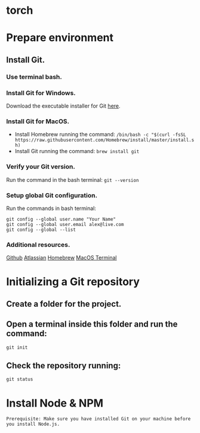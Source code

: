 # torch

# Prepare environment
## Install Git.
### Use terminal bash.
### Install Git for Windows.
Download the executable installer for Git [here](https://git-scm.com/download/win).
### Install Git for MacOS.
- Install Homebrew running the command:
```/bin/bash -c "$(curl -fsSL https://raw.githubusercontent.com/Homebrew/install/master/install.sh)```
- Install Git running the command:
```brew install git```
### Verify your Git version.
Run the command in the bash terminal:
```git --version```
### Setup global Git configuration.
Run the commands in bash terminal:
```Shell
git config --global user.name "Your Name"
git config --global user.email alex@live.com
git config --global --list
```
### Additional resources.
[Github](https://github.com/)
[Atlassian](https://www.atlassian.com/git/tutorials/git-bash)
[Homebrew](https://brew.sh/)
[MacOS Terminal](https://lifehacker.com/launch-an-os-x-terminal-window-from-a-specific-folder-1466745514)

# Initializing a Git repository
## Create a folder for the project.
## Open a terminal inside this folder and run the command:
`git init`
## Check the repository running:
`git status`

# Install Node & NPM
    Prerequisite: Make sure you have installed Git on your machine before you install Node.js. 